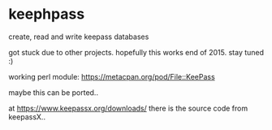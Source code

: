 keephpass
=========

create, read and write keepass databases

got stuck due to other projects. hopefully this works end of 2015. stay tuned :)

working perl module: https://metacpan.org/pod/File::KeePass

maybe this can be ported.. 

at https://www.keepassx.org/downloads/ there is the source code from keepassX.. 
